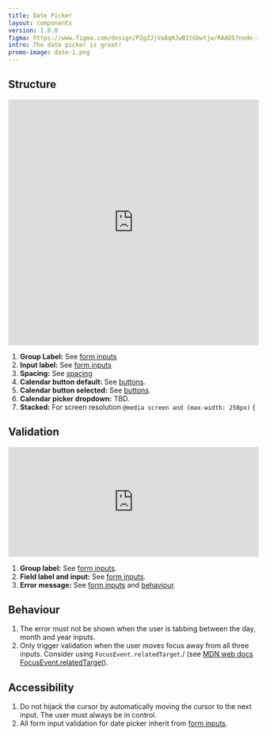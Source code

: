 ```yaml
---
title: Date Picker
layout: components
version: 1.0.0
figma: https://www.figma.com/design/P2gZJjVaAqHJwB1tGbwtjw/RAADS?node-id=5178-8295&t=DaQuC2pMFYEZZcOO-1
intro: The date picker is great!
promo-image: date-1.png
---
```


## Structure

<iframe style="border: 1px solid rgba(0, 0, 0, 0.1);" width="100%" height="494" src="https://www.figma.com/embed?embed_host=share&url=https%3A%2F%2Fwww.figma.com%2Fproto%2FpC6ZhE3ixUPT7MbTPPaVc0%2FRAADS-visual-examples%3Fnode-id%3D1-65%26t%3DFprFJtU0BJbww0zq-1%26scaling%3Dmin-zoom%26page-id%3D0%253A1&hide-ui=1" allowfullscreen></iframe>

1. **Group Label:** See [form inputs]({{site.baseurl}}/components/form-inputs)
1. **Input label:** See [form inputs]({{site.baseurl}}/components/form-inputs)
1. **Spacing:** See [spacing]({{site.baseurl}}/foundations/spacing)
1. **Calendar button default:** See [buttons]({{site.baseurl}}/components/buttons).
1. **Calendar button selected:** See [buttons]({{site.baseurl}}/components/buttons).
1. **Calendar picker dropdown:** TBD.
1. **Stacked:** For screen resolution `@media screen and (max-width: 258px)` {

## Validation

<iframe style="border: 1px solid rgba(0, 0, 0, 0.1);" width="100%" height="220" src="https://www.figma.com/embed?embed_host=share&url=https%3A%2F%2Fwww.figma.com%2Fproto%2FpC6ZhE3ixUPT7MbTPPaVc0%2FRAADS-visual-examples%3Fnode-id%3D44-1178%26t%3DylD63g8qa222Va07-1%26scaling%3Dmin-zoom%26page-id%3D0%253A1&hide-ui=1" allowfullscreen></iframe>

1. **Group label:** See [form inputs]({{site.baseurl}}/components/form-inputs).
1. **Field label and input:** See [form inputs]({{site.baseurl}}/components/form-inputs).
3. **Error message:** See [form inputs]({{site.baseurl}}/components/form-inputs) and [behaviour](#behaviour).

## Behaviour

1. The error must not be shown when the user is tabbing between the day, month and year inputs.
1. Only trigger validation when the user moves focus away from all three inputs. Consider using `FocusEvent.relatedTarget`./ (see [MDN web docs FocusEvent.relatedTarget](https://developer.mozilla.org/en-US/docs/Web/API/FocusEvent/relatedTarget)).


## Accessibility

1. Do not hijack the cursor by automatically moving the cursor to the next input. The user must always be in control.
1. All form input validation for date picker inherit from [form inputs]({{site.baseurl}}/components/form-inputs). 
